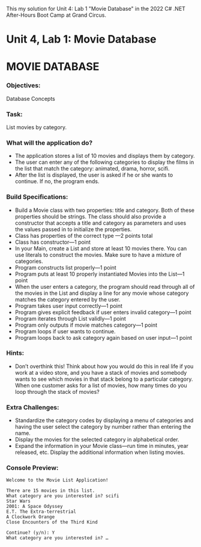 This my solution for Unit 4: Lab 1 "Movie Database" in the 2022 C# .NET After-Hours Boot Camp at Grand Circus.

# Unit 4, Lab 1: Movie Database

# MOVIE DATABASE
### Objectives: 
Database Concepts

### Task: 
List movies by category.

### What will the application do?
- The application stores a list of 10 movies and displays them by category.
- The user can enter any of the following categories to display the films in the list that match the category: animated, drama, horror, scifi.
- After the list is displayed, the user is asked if he or she wants to continue. If no, the program ends.

### Build Specifications:
- Build a Movie class with two properties:  title and category. Both of these properties should be strings. The class should also provide a constructor that accepts a title and category as parameters and uses the values passed in to initialize the properties.
- Class has properties of the correct type —2  points total
- Class has constructor—1 point
- In your Main, create a List<Movie> and store at least 10 movies there. You can use literals to construct the movies. Make sure to have a mixture of categories.
- Program constructs list properly—1 point
- Program puts at least 10 properly instantiated Movies into the List—1 point
- When the user enters a category, the program should read through all of the movies in the List and display a line for any movie whose category matches the category entered by the user.
- Program takes user input correctly—1 point
- Program gives explicit feedback if user enters invalid category—1 point
- Program iterates through List validly—1 point
- Program only outputs if movie matches category—1 point
- Program loops if user wants to continue.
- Program loops back to ask category again based on user input—1 point

### Hints:
- Don’t overthink this! Think about how you would do this in real life if you work at a video store, and you have a stack of movies and somebody wants to see which movies in that stack belong to a particular category. When one customer asks for a list of movies, how many times do you loop through the stack of movies?

### Extra Challenges:
- Standardize the category codes by displaying a menu of categories and having the user select the category by number rather than entering the name.
- Display the movies for the selected category in alphabetical order.
- Expand the information in your Movie class—run time in minutes, year released, etc. Display the additional information when listing movies.


### Console Preview: 
  
```
Welcome to the Movie List Application!
  
There are 15 movies in this list. 
What category are you interested in? scifi
Star Wars
2001: A Space Odyssey
E.T. The Extra-terrestrial
A Clockwork Orange
Close Encounters of the Third Kind
  
Continue? (y/n): Y
What category are you interested in? …
```
